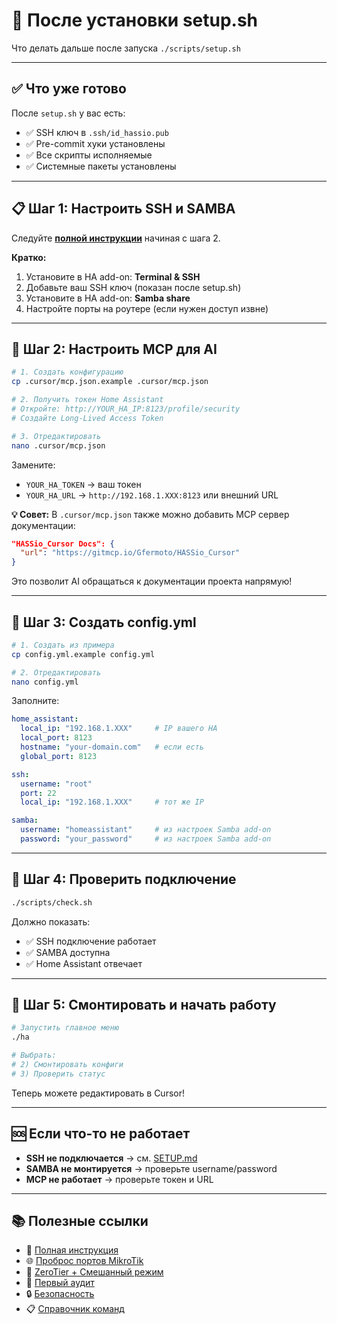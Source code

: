 # 🚀 После установки setup.sh

Что делать дальше после запуска `./scripts/setup.sh`

---

## ✅ Что уже готово

После `setup.sh` у вас есть:

- ✅ SSH ключ в `.ssh/id_hassio.pub`
- ✅ Pre-commit хуки установлены
- ✅ Все скрипты исполняемые
- ✅ Системные пакеты установлены

---

## 📋 Шаг 1: Настроить SSH и SAMBA

Следуйте **[полной инструкции](SETUP.md)** начиная с шага 2.

**Кратко:**

1. Установите в HA add-on: **Terminal & SSH**
2. Добавьте ваш SSH ключ (показан после setup.sh)
3. Установите в HA add-on: **Samba share**
4. Настройте порты на роутере (если нужен доступ извне)

---

## 🤖 Шаг 2: Настроить MCP для AI

```bash
# 1. Создать конфигурацию
cp .cursor/mcp.json.example .cursor/mcp.json

# 2. Получить токен Home Assistant
# Откройте: http://YOUR_HA_IP:8123/profile/security
# Создайте Long-Lived Access Token

# 3. Отредактировать
nano .cursor/mcp.json
```

Замените:

- `YOUR_HA_TOKEN` → ваш токен
- `YOUR_HA_URL` → `http://192.168.1.XXX:8123` или внешний URL

**💡 Совет:** В `.cursor/mcp.json` также можно добавить MCP сервер документации:

```json
"HASSio_Cursor Docs": {
  "url": "https://gitmcp.io/Gfermoto/HASSio_Cursor"
}
```

Это позволит AI обращаться к документации проекта напрямую!

---

## 🔧 Шаг 3: Создать config.yml

```bash
# 1. Создать из примера
cp config.yml.example config.yml

# 2. Отредактировать
nano config.yml
```

Заполните:

```yaml
home_assistant:
  local_ip: "192.168.1.XXX"     # IP вашего HA
  local_port: 8123
  hostname: "your-domain.com"   # если есть
  global_port: 8123

ssh:
  username: "root"
  port: 22
  local_ip: "192.168.1.XXX"     # тот же IP

samba:
  username: "homeassistant"     # из настроек Samba add-on
  password: "your_password"     # из настроек Samba add-on
```

---

## 🎯 Шаг 4: Проверить подключение

```bash
./scripts/check.sh
```

Должно показать:

- ✅ SSH подключение работает
- ✅ SAMBA доступна
- ✅ Home Assistant отвечает

---

## 🔌 Шаг 5: Смонтировать и начать работу

```bash
# Запустить главное меню
./ha

# Выбрать:
# 2) Смонтировать конфиги
# 3) Проверить статус
```

Теперь можете редактировать в Cursor!

---

## 🆘 Если что-то не работает

- **SSH не подключается** → см. [SETUP.md](SETUP.md)
- **SAMBA не монтируется** → проверьте username/password
- **MCP не работает** → проверьте токен и URL

---

## 📚 Полезные ссылки

- 📖 [Полная инструкция](SETUP.md)
- 🌐 [Проброс портов MikroTik](portforward-mikrotik.md)
- 🔐 [ZeroTier + Смешанный режим](zerotier-mixed-mode.md)
- 🔬 [Первый аудит](../guides/first-audit.md)
- 🔒 [Безопасность](../guides/security.md)
- 📋 [Справочник команд](../reference/COMMANDS.md)
